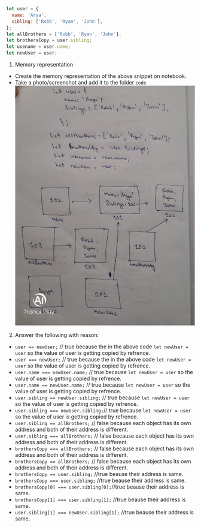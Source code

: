 ```js
let user = {
  name: 'Arya',
  sibling: ['Robb', 'Ryan', 'John'],
};
let allBrothers = ['Robb', 'Ryan', 'John'];
let brothersCopy = user.sibling;
let usename = user.name;
let newUser = user;
```

1. Memory representation

- Create the memory representation of the above snippet on notebook.
- Take a photo/screenshot and add it to the folder `code`
![memory-representation](./block1-level2.jpeg)
<!-- To add this image here use ![name](./hello.jpg) -->

2. Answer the following with reason:

- `user == newUser;` // true because the in the above code `let newUser = user` so the value of user is getting copied by refrence.
- `user === newUser;` // true because the in the above code `let newUser = user` so the value of user is getting copied by refrence.
- `user.name === newUser.name;` // true because `let newUser = user` so the value of user is getting copied by refrence.
- `user.name == newUser.name;` // true because `let newUser = user` so the value of user is getting copied by refrence.
- `user.sibling == newUser.sibling;` // true because `let newUser = user` so the value of user is getting copied by refrence.
- `user.sibling === newUser.sibling;`// true because `let newUser = user` so the value of user is getting copied by refrence.
- `user.sibling == allBrothers;` // false because each object has its own address and both of their address is different.
- `user.sibling === allBrothers;` //  false because each object has its own address and both of their address is different.
- `brothersCopy === allBrothers;` // false because each object has its own address and both of their address is different.
- `brothersCopy == allBrothers;` // false because each object has its own address and both of their address is different.
- `brothersCopy == user.sibling;` //true beause their address is same.
- `brothersCopy === user.sibling;` //true beause their address is same.
- `brothersCopy[0] === user.sibling[0];`//true beause their address is same.
- `brothersCopy[1] === user.sibling[1];` //true beause their address is same.
- `user.sibling[1] === newUser.sibling[1];` //true beause their address is same.
